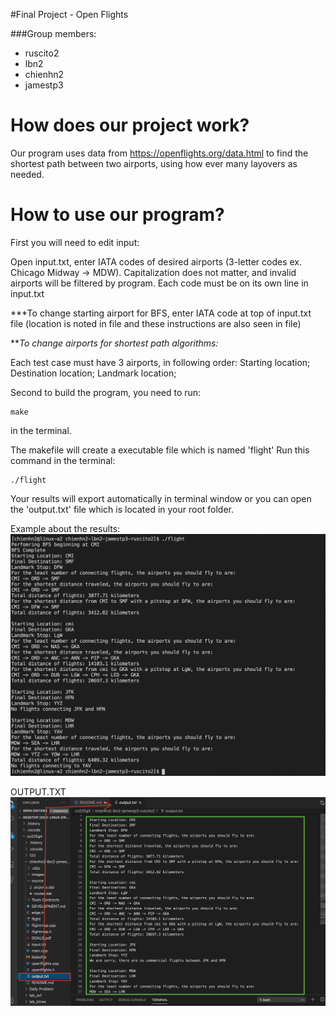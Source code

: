 #Final Project - Open Flights

###Group members:
* ruscito2
* lbn2
* chienhn2
* jamestp3

# How does our project work?
Our program uses data from https://openflights.org/data.html to find the shortest path between two airports, using how ever many layovers as needed.


# How to use our program?

First you will need to edit input:

Open input.txt, enter IATA codes of desired airports (3-letter codes ex. Chicago Midway -> MDW).
Capitalization does not matter, and invalid airports will be filtered by program.
Each code must be on its own line in input.txt

***To change starting airport for BFS, enter IATA code at top of input.txt file
(location is noted in file and these instructions are also seen in file)

***To change airports for shortest path algorithms:*

Each test case must have 3 airports, in following order:
Starting location;
Destination location;
Landmark location;

Second to build the program, you need to run:
```make
make
```
in the terminal.

The makefile will create a executable file which is named 'flight'
Run this command in the terminal: 
```flight
./flight
```

Your results will export automatically in terminal window or you can open the 'output.txt' file which is located in your root folder.

Example about the results:
![GitHub Logo](/images/example.png)

OUTPUT.TXT
![GitHub Logo](/images/output.png)
